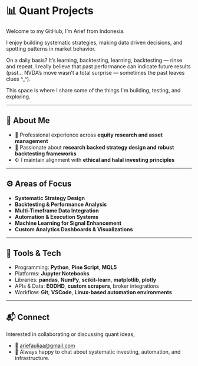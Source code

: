
# 📊 Quant Projects

Welcome to my GitHub, I’m Arief from Indonesia.

I enjoy building systematic strategies, making data driven decisions, and spotting patterns in market behavior.

On a daily basis? It’s learning, backtesting, learning, backtesting — rinse and repeat. I really believe that past performance can indicate future results (psst... NVDA’s move wasn’t a total surprise — sometimes the past leaves clues ^_^).

This space is where I share some of the things I'm building, testing, and exploring.

---

## 🧠 About Me

- 💼 Professional experience across **equity research and asset management**
- 🧮 Passionate about **research backed strategy design and robust backtesting frameworks** 
- ☪️ I maintain alignment with **ethical and halal investing principles**

---

## ⚙️ Areas of Focus

- **Systematic Strategy Design**  
- **Backtesting & Performance Analysis**  
- **Multi-Timeframe Data Integration**  
- **Automation & Execution Systems**  
- **Machine Learning for Signal Enhancement**  
- **Custom Analytics Dashboards & Visualizations**

---

## 🧰 Tools & Tech

- Programming: **Python**, **Pine Script**, **MQL5**  
- Platforms: **Jupyter Notebooks**  
- Libraries: **pandas**, **NumPy**, **scikit-learn**, **matplotlib**, **plotly**  
- APIs & Data: **EODHD**, **custom scrapers**, broker integrations  
- Workflow: **Git**, **VSCode**, **Linux-based automation environments**

---

## 📬 Connect

Interested in collaborating or discussing quant ideas,

- 📧 ariefauliaa@gmail.com
- 🧠 Always happy to chat about systematic investing, automation, and infrastructure.
